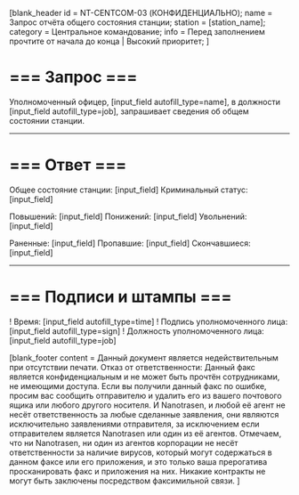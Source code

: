 [blank_header
id = NT-CENTCOM-03 (КОНФИДЕНЦИАЛЬНО);
name = Запрос отчёта общего состояния станции;
station = [station_name];
category = Центральное командование;
info = Перед заполнением прочтите от начала до конца | Высокий приоритет;
]

# === Запрос ===

Уполномоченный офицер, [input_field autofill_type=name], в должности [input_field autofill_type=job], запрашивает сведения об общем состоянии станции.

---

# === Ответ ===

Общее состояние станции: [input_field]
Криминальный статус: [input_field]
<br>

Повышений: [input_field]
Понижений: [input_field]
Увольнений: [input_field]
<br>

Раненные: [input_field]
Пропавшие: [input_field]
Скончавшиеся: [input_field]

---

# === Подписи и штампы ===

! Время: [input_field autofill_type=time]
! Подпись уполномоченного лица: [input_field autofill_type=sign]
! Должность уполномоченного лица: [input_field autofill_type=job]

[blank_footer
content = Данный документ является недействительным при отсутствии печати.
Отказ от ответственности: Данный факс является конфиденциальным и не может быть прочтён сотрудниками, не имеющими доступа. Если вы получили данный факс по ошибке, просим вас сообщить отправителю и удалить его из вашего почтового ящика или любого другого носителя. И Nanotrasen, и любой её агент не несёт ответственность за любые сделанные заявления, они являются исключительно заявлениями отправителя, за исключением если отправителем является Nanotrasen или один из её агентов. Отмечаем, что ни Nanotrasen, ни один из агентов корпорации не несёт ответственности за наличие вирусов, который могут содержаться в данном факсе или его приложения, и это только ваша прерогатива просканировать факс и приложения на них. Никакие контракты не могут быть заключены посредством факсимильной связи.
]

